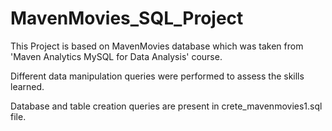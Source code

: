 # MavenMovies_SQL_Project

This Project is based on MavenMovies database which was taken from 'Maven Analytics MySQL for Data Analysis' course. 

Different data manipulation queries were performed to assess the skills learned.

Database and table creation queries are present in crete_mavenmovies1.sql file.

